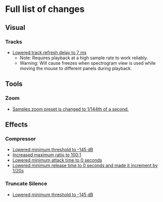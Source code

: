 # Full list of changes

## Visual

### Tracks

- [Lowered track refresh delay to 7 ms](https://github.com/ScratcherAwesomeMinecraft2005/audacity/blob/master/src/TrackPanel.h#L57)
  - Note: Requires playback at a high sample rate to work reliably.
  - Warning: Will cause freezes when spectrogram view is used while moving the mouse to different panels during playback.

## Tools

### Zoom

- [Samples zoom preset is changed to 1/144th of a second.](https://github.com/ScratcherAwesomeMinecraft2005/audacity/blob/master/src/menus/ViewMenus.cpp#104)

## Effects

### Compressor

- [Lowered minimum threshold to -145 dB](https://github.com/ScratcherAwesomeMinecraft2005/audacity/blob/master/src/effects/Compressor.h#L136)
- [Increased maximum ratio to 100:1](https://github.com/ScratcherAwesomeMinecraft2005/audacity/blob/master/src/effects/Compressor.h#L140)
- [Lowered minimum attack time to 0 seconds](https://github.com/ScratcherAwesomeMinecraft2005/audacity/blob/master/src/effects/Compressor.h#L142)
- [Lowered minimum release time to 0 seconds and made it increment by 1/20s](https://github.com/ScratcherAwesomeMinecraft2005/audacity/blob/master/src/effects/Compressor.h#L144)

### Truncate Silence

- [Lowered minimum threshold to -145 dB](https://github.com/ScratcherAwesomeMinecraft2005/audacity/blob/master/src/effects/TruncSilence.h#124)
